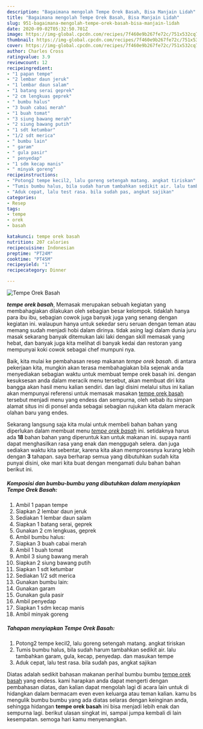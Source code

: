 ```yaml
---
description: "Bagaimana mengolah Tempe Orek Basah, Bisa Manjain Lidah"
title: "Bagaimana mengolah Tempe Orek Basah, Bisa Manjain Lidah"
slug: 951-bagaimana-mengolah-tempe-orek-basah-bisa-manjain-lidah
date: 2020-09-02T05:32:50.701Z
image: https://img-global.cpcdn.com/recipes/7f460e9b267fe72c/751x532cq70/tempe-orek-basah-foto-resep-utama.jpg
thumbnail: https://img-global.cpcdn.com/recipes/7f460e9b267fe72c/751x532cq70/tempe-orek-basah-foto-resep-utama.jpg
cover: https://img-global.cpcdn.com/recipes/7f460e9b267fe72c/751x532cq70/tempe-orek-basah-foto-resep-utama.jpg
author: Charles Cross
ratingvalue: 3.9
reviewcount: 12
recipeingredient:
- "1 papan tempe"
- "2 lembar daun jeruk"
- "1 lembar daun salam"
- "1 batang serai geprek"
- "2 cm lengkuas geprek"
- " bumbu halus"
- "3 buah cabai merah"
- "1 buah tomat"
- "3 siung bawang merah"
- "2 siung bawang putih"
- "1 sdt ketumbar"
- "1/2 sdt merica"
- " bumbu lain"
- " garam"
- " gula pasir"
- " penyedap"
- "1 sdm kecap manis"
- " minyak goreng"
recipeinstructions:
- "Potong2 tempe kecil2, lalu goreng setengah matang. angkat tiriskan"
- "Tumis bumbu halus, bila sudah harum tambahkan sedikit air. lalu tambahkan garam, gula, kecap, penyedap. dan masukan tempe"
- "Aduk cepat, lalu test rasa. bila sudah pas, angkat sajikan"
categories:
- Resep
tags:
- tempe
- orek
- basah

katakunci: tempe orek basah 
nutrition: 207 calories
recipecuisine: Indonesian
preptime: "PT24M"
cooktime: "PT45M"
recipeyield: "1"
recipecategory: Dinner

---
```



![Tempe Orek Basah](https://img-global.cpcdn.com/recipes/7f460e9b267fe72c/751x532cq70/tempe-orek-basah-foto-resep-utama.jpg)

<b><i>tempe orek basah</i></b>, Memasak merupakan sebuah kegiatan yang membahagiakan dilakukan oleh sebagian besar kelompok. tidaklah hanya para ibu ibu, sebagian cowok juga banyak juga yang senang dengan kegiatan ini. walaupun hanya untuk sekedar seru seruan dengan teman atau memang sudah menjadi hobi dalam dirinya. tidak asing lagi dalam dunia juru masak sekarang banyak ditemukan laki laki dengan skill memasak yang hebat, dan banyak juga kita melihat di banyak kedai dan restoran yang mempunyai koki cowok sebagai chef mumpuni nya.

Baik, kita mulai ke pembahasan resep makanan <i>tempe orek basah</i>. di antara pekerjaan kita, mungkin akan terasa membahagiakan bila sejenak anda menyediakan sebagian waktu untuk membuat tempe orek basah ini. dengan kesuksesan anda dalam meracik menu tersebut, akan membuat diri kita bangga akan hasil menu kalian sendiri. dan lagi disini melalui situs ini kalian akan mempunyai referensi untuk memasak masakan <u>tempe orek basah</u> tersebut menjadi menu yang endess dan sempurna, oleh sebab itu simpan alamat situs ini di ponsel anda sebagai sebagian rujukan kita dalam meracik olahan baru yang endes.




Sekarang langsung saja kita mulai untuk membeli bahan bahan yang diperlukan dalam membuat menu <u><i>tempe orek basah</i></u> ini. setidaknya harus ada <b>18</b> bahan bahan yang diperuntuk kan untuk makanan ini. supaya nanti dapat menghasilkan rasa yang enak dan menggugah selera. dan juga sediakan waktu kita sebentar, karena kita akan memprosesnya kurang lebih dengan <b>3</b> tahapan. saya berharap semua yang dibutuhkan sudah kita punyai disini, oke mari kita buat dengan mengamati dulu bahan bahan berikut ini.

<!--inarticleads1-->

##### Komposisi dan bumbu-bumbu yang dibutuhkan dalam menyiapkan Tempe Orek Basah:

1. Ambil 1 papan tempe
1. Siapkan 2 lembar daun jeruk
1. Sediakan 1 lembar daun salam
1. Siapkan 1 batang serai, geprek
1. Gunakan 2 cm lengkuas, geprek
1. Ambil  bumbu halus:
1. Siapkan 3 buah cabai merah
1. Ambil 1 buah tomat
1. Ambil 3 siung bawang merah
1. Siapkan 2 siung bawang putih
1. Siapkan 1 sdt ketumbar
1. Sediakan 1/2 sdt merica
1. Gunakan  bumbu lain:
1. Gunakan  garam
1. Gunakan  gula pasir
1. Ambil  penyedap
1. Siapkan 1 sdm kecap manis
1. Ambil  minyak goreng




<!--inarticleads2-->

##### Tahapan menyiapkan Tempe Orek Basah:

1. Potong2 tempe kecil2, lalu goreng setengah matang. angkat tiriskan
1. Tumis bumbu halus, bila sudah harum tambahkan sedikit air. lalu tambahkan garam, gula, kecap, penyedap. dan masukan tempe
1. Aduk cepat, lalu test rasa. bila sudah pas, angkat sajikan




Diatas adalah sedikit bahasan makanan perihal bumbu bumbu <u>tempe orek basah</u> yang endess. kami harapkan anda dapat mengerti dengan pembahasan diatas, dan kalian dapat mengolah lagi di acara lain untuk di hidangkan dalam bermacam even even keluarga atau teman kalian. kamu bs mengulik bumbu bumbu yang ada diatas selaras dengan keinginan anda, sehingga hidangan <b>tempe orek basah</b> ini bisa menjadi lebih enak dan sempurna lagi. berikut ulasan singkat ini, sampai jumpa kembali di lain kesempatan. semoga hari kamu menyenangkan.
